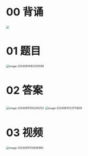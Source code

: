 # 00 背诵

<img src="https://cvp.oss-cn-shanghai.aliyuncs.com/202408150846201.png" style="zoom:50%;" />



# 01 题目

<img src="https://cvp.oss-cn-shanghai.aliyuncs.com/202408141833683.png" alt="image-20240814183335599" style="zoom:50%;" />



# 02 答案

<img src="https://cvp.oss-cn-shanghai.aliyuncs.com/202408151002577.png" alt="image-20240815100240253" style="zoom:50%;" />

<img src="https://cvp.oss-cn-shanghai.aliyuncs.com/202408151237742.png" alt="image-20240815123751608" style="zoom:50%;" />



# 03 视频

<img src="https://cvp.oss-cn-shanghai.aliyuncs.com/202408151149301.png" alt="image-20240815114936980" style="zoom:50%;" />
